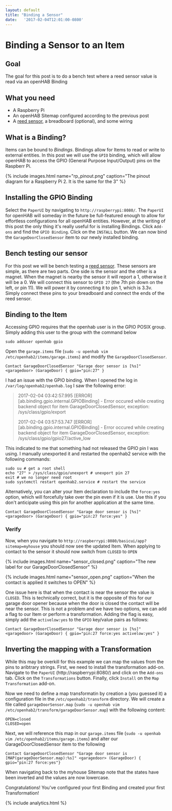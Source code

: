 ```yaml
---
layout: default
title: "Binding a Sensor"
date:   '2017-02-04T12:01:00-0800'
---
```

# Binding a Sensor to an Item

## Goal
The goal for this post is to do a bench test where a reed sensor value is read via an openHAB Binding

## What you need
* A Raspberry Pi
* An openHAB Sitemap configured according to the previous post
* A [reed sensor](http://amzn.to/2l7d1XB), a breadboard (optional), and some wiring

## What is a Binding?
Items can be bound to *Bindings*.  Bindings allow for Items to read or write to external entities.  In this post we will use the `GPIO` binding, which will allow openHAB to access the GPIO (General Purpose Input/Output) pins on the Raspberr Pi.

{% include images.html name="rp_pinout.png" caption="The pinout diagram for a Raspberry Pi 2.  It is the same for the 3" %}

## Installing the GPIO Binding
Select the `PaperUI` by navigating to `http://raspberrypi:8080/`.  The `PaperUI` for openHAB will someday in the future be full-featured enough to allow for effortless configurations for all openHAB entities.  However, at the writing of this post the only thing it's really useful for is installing Bindings.  Click `Add-ons` and find the `GPIO Binding`.  Click on the `INSTALL` button.  We can now bind the `GarageDoorClosedSensor` item to our newly installed binding.

## Bench testing our sensor
For this post we will be bench testing a [reed sensor](http://amzn.to/2l7d1XB).  These sensors are simple, as there are two parts.  One side is the sensor and the other is a magnet.  When the magnet is nearby the sensor it will report a 1, otherwise it will be a 0.  We will connect this sensor to `GPIO 27` (the 7th pin down on the left, or pin 11).  We will power it by connecting it to pin 1, which is 3.3v.  Simply connect these pins to your breadboard and connect the ends of the reed sensor.

## Binding to the Item
Accessing GPIO requires that the openhab user is in the GPIO POSIX group.  Simply adding this user to the group with the command below

```
sudo adduser openhab gpio
```

Open the `garage.items` file (`sudo -u openhab vim /etc/openhab2/items/garage.items`) and modify the `GarageDoorClosedSensor`.

```
Contact GarageDoorClosedSensor "Garage door sensor is [%s]" <garagedoor> (GarageDoor) { gpio="pin:27" }
```

I had an issue with the GPIO binding.  When I opened the log in `/var/log/openhab2/openhab.log` I saw the following error:

> 2017-02-04 03:42:57.995 [ERROR] [ab.binding.gpio.internal.GPIOBinding] - Error occured while creating backend object for item GarageDoorClosedSensor, exception: /sys/class/gpio/export
>
> 2017-02-04 03:57:53.747 [ERROR] [ab.binding.gpio.internal.GPIOBinding] - Error occured while creating backend object for item GarageDoorClosedSensor, exception: /sys/class/gpio/gpio27/active_low

This indicated to me that something had not released the GPIO pin I was using.  I manually unexported it and restarted the openhab2 service with the following commands:

```shell
sudo su # get a root shell
echo "27" > /sys/class/gpio/unexport # unexport pin 27 
exit # we no longer need root
sudo systemctl restart openhab2.service # restart the service
```

Alternatively, you can alter your Item declaration to include the `force:yes` option, which will forcefully take over the pin even if it is use.  Use this if you don't anticipate using this pin for another application at the same time.

```
Contact GarageDoorClosedSensor "Garage door sensor is [%s]" <garagedoor> (GarageDoor) { gpio="pin:27 force:yes" }
```

### Verify
Now, when you navigate to `http://raspberrypi:8080/basicui/app?sitemap=myhouse` you should now see the updated Item.  When applying to contact to the sensor it should now switch from `CLOSED` to `OPEN`

{% include images.html name="sensor_closed.png" caption="The new label for our GarageDoorClosedSensor" %}

{% include images.html name="sensor_open.png" caption="When the contact is applied it switches to OPEN" %}

One issue here is that when the contact is near the sensor the value is `CLOSED`.  This is technically correct, but it is the opposite of this for our garage door opener because when the door is closed the contact will be near the sensor.  This is not a problem and we have two options, we can add a flag to our Item or perform a transformation.  Adding the flag is easy, simply add the `activelow:yes` to the `GPIO` key/value pairs as follows:

```
Contact GarageDoorClosedSensor "Garage door sensor is [%s]" <garagedoor> (GarageDoor) { gpio="pin:27 force:yes activelow:yes" }
```

## Inverting the mapping with a Transformation
While this may be overkill for this example we can map the values from the pins to aribtrary strings.  First, we need to install the transformation add-on. Navigate to the `PaperUI` (http://raspberrypi:8080/) and click on the `Add-ons` tab.  Click on the `Transformations` button.  Finally, click `Install` on the `Map Transformation` add-on.  

Now we need to define a map transformatin by creation a (you guessed it) a configuration file in the `/etc/openhab2/transform` directory. We will create a file called `garageDoorSensor.map` (`sudo -u openhab vim /etc/openhab2/transform/garageDoorSensor.map`) with the following content:

```
OPEN=closed
CLOSED=open
```

Next, we will reference this map in our `garage.items` file (`sudo -u openhab vim /etc/openhab2/items/garage.items`) and alter our GarageDoorClosedSensor item to the following

```
Contact GarageDoorClosedSensor "Garage door sensor is [MAP(garageDoorSensor.map):%s]" <garagedoor> (GarageDoor) { gpio="pin:27 force:yes"}
```

When navigating back to the myhouse Sitemap note that the states have been inverted and the values are now lowercase.

Congratulations!  You've configured your first Binding and created your first Transformation!

{% include analytics.html %}
